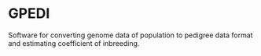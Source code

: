 # GPEDI
Software for converting genome data of population to pedigree data format and estimating coefficient of inbreeding.
